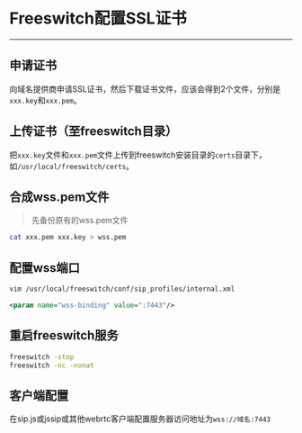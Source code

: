 # Freeswitch配置SSL证书

---

## 申请证书

向域名提供商申请SSL证书，然后下载证书文件，应该会得到2个文件，分别是`xxx.key`和`xxx.pem`。

## 上传证书（至freeswitch目录）

把`xxx.key`文件和`xxx.pem`文件上传到freeswitch安装目录的`certs`目录下，如`/usr/local/freeswitch/certs`。

## 合成wss.pem文件

> 先备份原有的wss.pem文件

```bash
cat xxx.pem xxx.key > wss.pem
```

## 配置wss端口

```bash
vim /usr/local/freeswitch/conf/sip_profiles/internal.xml
```

```xml
<param name="wss-binding" value=":7443"/>
```

## 重启freeswitch服务

```bash
freeswitch -stop
freeswitch -nc -nonat
```

## 客户端配置

在sip.js或jssip或其他webrtc客户端配置服务器访问地址为`wss://域名:7443`

